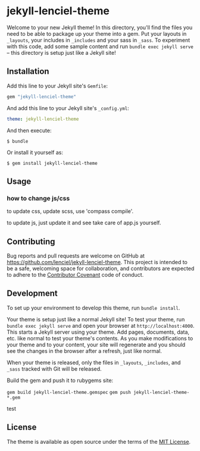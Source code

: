 # jekyll-lenciel-theme

Welcome to your new Jekyll theme! In this directory, you'll find the files you need to be able to package up your theme into a gem. Put your layouts in `_layouts`, your includes in `_includes` and your sass in `_sass`. To experiment with this code, add some sample content and run `bundle exec jekyll serve` – this directory is setup just like a Jekyll site!

## Installation

Add this line to your Jekyll site's `Gemfile`:

```ruby
gem "jekyll-lenciel-theme"
```

And add this line to your Jekyll site's `_config.yml`:

```yaml
theme: jekyll-lenciel-theme
```

And then execute:

    $ bundle

Or install it yourself as:

    $ gem install jekyll-lenciel-theme

## Usage

### how to change js/css

to update css, update scss, use 'compass compile'.

to update js, just update it and see take care of app.js yourself.
## Contributing

Bug reports and pull requests are welcome on GitHub at https://github.com/lenciel/jekyll-lenciel-theme. This project is intended to be a safe, welcoming space for collaboration, and contributors are expected to adhere to the [Contributor Covenant](http://contributor-covenant.org) code of conduct.

## Development

To set up your environment to develop this theme, run `bundle install`.

Your theme is setup just like a normal Jekyll site! To test your theme, run `bundle exec jekyll serve` and open your browser at `http://localhost:4000`. This starts a Jekyll server using your theme. Add pages, documents, data, etc. like normal to test your theme's contents. As you make modifications to your theme and to your content, your site will regenerate and you should see the changes in the browser after a refresh, just like normal.

When your theme is released, only the files in `_layouts`, `_includes`, and `_sass` tracked with Git will be released.

Build the gem and push it to rubygems site:

`gem build jekyll-lenciel-theme.gemspec`
`gem push jekyll-lenciel-theme-*.gem`

test

## License

The theme is available as open source under the terms of the [MIT License](https://opensource.org/licenses/MIT).

